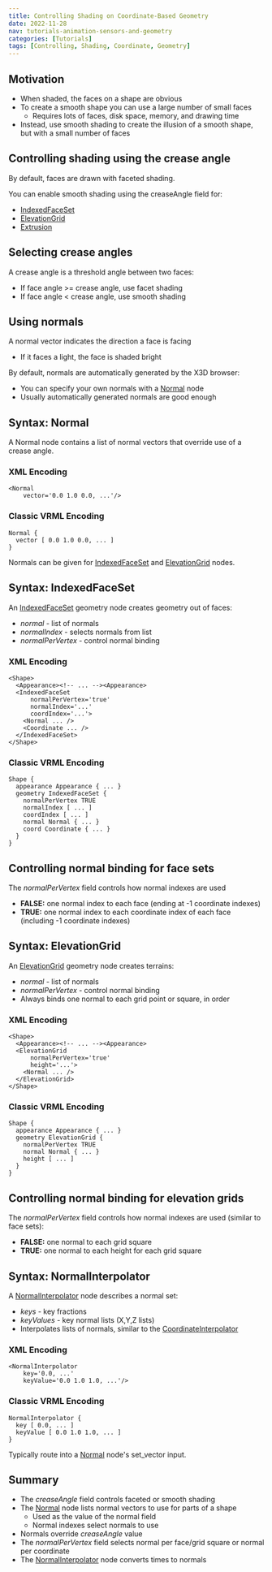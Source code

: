```yaml
---
title: Controlling Shading on Coordinate-Based Geometry
date: 2022-11-28
nav: tutorials-animation-sensors-and-geometry
categories: [Tutorials]
tags: [Controlling, Shading, Coordinate, Geometry]
---
```

## Motivation

- When shaded, the faces on a shape are obvious
- To create a smooth shape you can use a large number of small faces
  - Requires lots of faces, disk space, memory, and drawing time
- Instead, use smooth shading to create the illusion of a smooth shape, but with a small number of faces

## Controlling shading using the crease angle

By default, faces are drawn with faceted shading.

You can enable smooth shading using the creaseAngle field for:

- [IndexedFaceSet](/x_ite/components/geometry3d/indexedfaceset/)
- [ElevationGrid](/x_ite/components/geometry3d/elevationgrid/)
- [Extrusion](/x_ite/components/geometry3d/extrusion/)

## Selecting crease angles

A crease angle is a threshold angle between two faces:

- If face angle \>= crease angle, use facet shading
- If face angle \< crease angle, use smooth shading

## Using normals

A normal vector indicates the direction a face is facing

- If it faces a light, the face is shaded bright

By default, normals are automatically generated by the X3D browser:

- You can specify your own normals with a [Normal](/x_ite/components/rendering/normal/) node
- Usually automatically generated normals are good enough

## Syntax: Normal

A Normal node contains a list of normal vectors that override use of a crease angle.

### XML Encoding

```x3d
<Normal
    vector='0.0 1.0 0.0, ...'/>
```

### Classic VRML Encoding

```vrml
Normal {
  vector [ 0.0 1.0 0.0, ... ]
}
```

Normals can be given for [IndexedFaceSet](/x_ite/components/geometry3d/indexedfaceset/) and [ElevationGrid](/x_ite/components/geometry3d/elevationgrid/) nodes.

## Syntax: IndexedFaceSet

An [IndexedFaceSet](/x_ite/components/geometry3d/indexedfaceset/) geometry node creates geometry out of faces:

- *normal* - list of normals
- *normalIndex* - selects normals from list
- *normalPerVertex* - control normal binding

### XML Encoding

```x3d
<Shape>
  <Appearance><!-- ... --><Appearance>
  <IndexedFaceSet
      normalPerVertex='true'
      normalIndex='...'
      coordIndex='...'>
    <Normal ... />
    <Coordinate ... />
  </IndexedFaceSet>
</Shape>
```

### Classic VRML Encoding

```vrml
Shape {
  appearance Appearance { ... }
  geometry IndexedFaceSet {
    normalPerVertex TRUE
    normalIndex [ ... ]
    coordIndex [ ... ]
    normal Normal { ... }
    coord Coordinate { ... }
  }
}
```

## Controlling normal binding for face sets

The *normalPerVertex* field controls how normal indexes are used

- **FALSE:** one normal index to each face (ending at -1 coordinate indexes)
- **TRUE:** one normal index to each coordinate index of each face (including -1 coordinate indexes)

## Syntax: ElevationGrid

An [ElevationGrid](/x_ite/components/geometry3d/elevationgrid/) geometry node creates terrains:

- *normal* - list of normals
- *normalPerVertex* - control normal binding
- Always binds one normal to each grid point or square, in order

### XML Encoding

```x3d
<Shape>
  <Appearance><!-- ... --><Appearance>
  <ElevationGrid
      normalPerVertex='true'
      height='...'>
    <Normal ... />
  </ElevationGrid>
</Shape>
```

### Classic VRML Encoding

```vrml
Shape {
  appearance Appearance { ... }
  geometry ElevationGrid {
    normalPerVertex TRUE
    normal Normal { ... }
    height [ ... ]
  }
}
```

## Controlling normal binding for elevation grids

The *normalPerVertex* field controls how normal indexes are used (similar to face sets):

- **FALSE:** one normal to each grid square
- **TRUE:** one normal to each height for each grid square

## Syntax: NormalInterpolator

A [NormalInterpolator](/x_ite/components/interpolation/normalinterpolator/) node describes a normal set:

- *keys* - key fractions
- *keyValues* - key normal lists (X,Y,Z lists)
- Interpolates lists of normals, similar to the [CoordinateInterpolator](/x_ite/components/interpolation/coordinateinterpolator/)

### XML Encoding

```x3d
<NormalInterpolator
    key='0.0, ...'
    keyValue='0.0 1.0 1.0, ...'/>
```

### Classic VRML Encoding

```vrml
NormalInterpolator {
  key [ 0.0, ... ]
  keyValue [ 0.0 1.0 1.0, ... ]
}
```

Typically route into a [Normal](/x_ite/components/rendering/normal/) node's set\_vector input.

## Summary

- The *creaseAngle* field controls faceted or smooth shading
- The [Normal](/x_ite/components/rendering/normal/) node lists normal vectors to use for parts of a shape
  - Used as the value of the normal field
  - Normal indexes select normals to use
- Normals override *creaseAngle* value
- The *normalPerVertex* field selects normal per face/grid square or normal per coordinate
- The [NormalInterpolator](/x_ite/components/interpolation/normalinterpolator/) node converts times to normals
